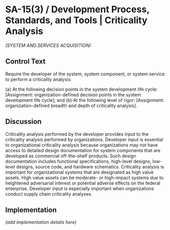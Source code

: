 # SA-15(3) / Development Process, Standards, and Tools | Criticality Analysis

_(SYSTEM AND SERVICES ACQUISITION)_

## Control Text

Require the developer of the system, system component, or system service to perform a criticality analysis:

(a) At the following decision points in the system development life cycle: [Assignment: organization-defined decision points in the system development life cycle]; and
(b) At the following level of rigor: [Assignment: organization-defined breadth and depth of criticality analysis].

## Discussion

Criticality analysis performed by the developer provides input to the criticality analysis performed by organizations. Developer input is essential to organizational criticality analysis because organizations may not have access to detailed design documentation for system components that are developed as commercial off-the-shelf products. Such design documentation includes functional specifications, high-level designs, low-level designs, source code, and hardware schematics. Criticality analysis is important for organizational systems that are designated as high value assets. High value assets can be moderate- or high-impact systems due to heightened adversarial interest or potential adverse effects on the federal enterprise. Developer input is especially important when organizations conduct supply chain criticality analyses.

## Implementation

_(add implementation details here)_